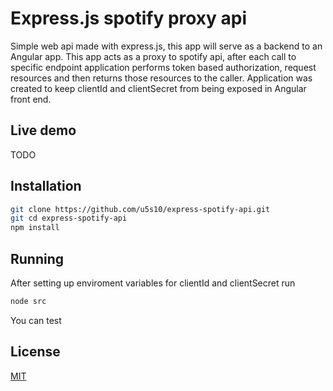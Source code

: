# Express.js spotify proxy api
Simple web api made with express.js, this app will serve as a backend to an Angular app. This app acts as a proxy to spotify api, after each call to specific endpoint
application performs token based authorization, request resources and then returns those resources to the caller. Application was created to keep clientId and clientSecret 
from being exposed in Angular front end.
## Live demo
TODO
## Installation

```bash
git clone https://github.com/u5s10/express-spotify-api.git
git cd express-spotify-api
npm install
```

## Running
After setting up enviroment variables for clientId and clientSecret run
```bash
node src
```
You can test 


## License
[MIT](https://choosealicense.com/licenses/mit/)
